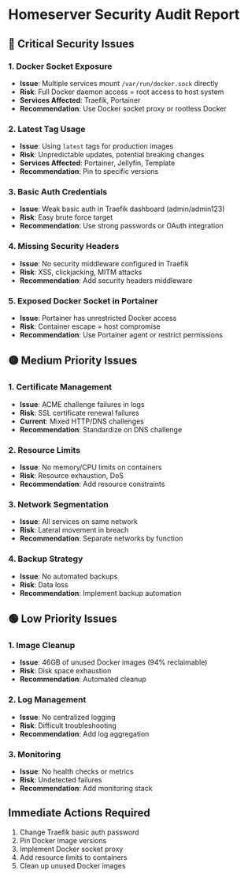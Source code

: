 # Homeserver Security Audit Report

## 🔴 Critical Security Issues

### 1. Docker Socket Exposure
- **Issue**: Multiple services mount `/var/run/docker.sock` directly
- **Risk**: Full Docker daemon access = root access to host system
- **Services Affected**: Traefik, Portainer
- **Recommendation**: Use Docker socket proxy or rootless Docker

### 2. Latest Tag Usage
- **Issue**: Using `latest` tags for production images
- **Risk**: Unpredictable updates, potential breaking changes
- **Services Affected**: Portainer, Jellyfin, Template
- **Recommendation**: Pin to specific versions

### 3. Basic Auth Credentials
- **Issue**: Weak basic auth in Traefik dashboard (admin/admin123)
- **Risk**: Easy brute force target
- **Recommendation**: Use strong passwords or OAuth integration

### 4. Missing Security Headers
- **Issue**: No security middleware configured in Traefik
- **Risk**: XSS, clickjacking, MITM attacks
- **Recommendation**: Add security headers middleware

### 5. Exposed Docker Socket in Portainer
- **Issue**: Portainer has unrestricted Docker access
- **Risk**: Container escape = host compromise
- **Recommendation**: Use Portainer agent or restrict permissions

## 🟡 Medium Priority Issues

### 1. Certificate Management
- **Issue**: ACME challenge failures in logs
- **Risk**: SSL certificate renewal failures
- **Current**: Mixed HTTP/DNS challenges
- **Recommendation**: Standardize on DNS challenge

### 2. Resource Limits
- **Issue**: No memory/CPU limits on containers
- **Risk**: Resource exhaustion, DoS
- **Recommendation**: Add resource constraints

### 3. Network Segmentation
- **Issue**: All services on same network
- **Risk**: Lateral movement in breach
- **Recommendation**: Separate networks by function

### 4. Backup Strategy
- **Issue**: No automated backups
- **Risk**: Data loss
- **Recommendation**: Implement backup automation

## 🟢 Low Priority Issues

### 1. Image Cleanup
- **Issue**: 46GB of unused Docker images (94% reclaimable)
- **Risk**: Disk space exhaustion
- **Recommendation**: Automated cleanup

### 2. Log Management
- **Issue**: No centralized logging
- **Risk**: Difficult troubleshooting
- **Recommendation**: Add log aggregation

### 3. Monitoring
- **Issue**: No health checks or metrics
- **Risk**: Undetected failures
- **Recommendation**: Add monitoring stack

## Immediate Actions Required

1. Change Traefik basic auth password
2. Pin Docker image versions
3. Implement Docker socket proxy
4. Add resource limits to containers
5. Clean up unused Docker images
